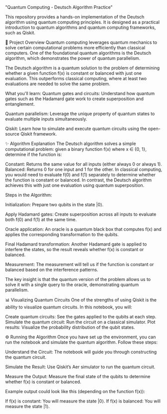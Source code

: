"Quantum Computing - Deutsch Algorithm Practice"

This repository provides a hands-on implementation of the Deutsch algorithm using quantum computing principles. It is designed as a practical introduction to quantum algorithms and quantum computing frameworks, such as Qiskit.

📘 Project Overview
Quantum computing leverages quantum mechanics to solve certain computational problems more efficiently than classical computers. One of the foundational quantum algorithms is the Deutsch algorithm, which demonstrates the power of quantum parallelism.

The Deutsch algorithm is a quantum solution to the problem of determining whether a given function f(x) is constant or balanced with just one evaluation. This outperforms classical computing, where at least two evaluations are needed to solve the same problem.

What you'll learn:
Quantum gates and circuits: Understand how quantum gates such as the Hadamard gate work to create superposition and entanglement.

Quantum parallelism: Leverage the unique property of quantum states to evaluate multiple inputs simultaneously.

Qiskit: Learn how to simulate and execute quantum circuits using the open-source Qiskit framework.

✨ Algorithm Explanation
The Deutsch algorithm solves a simple computational problem: given a binary function f(x) where x ∈ {0, 1}, determine if the function is:

Constant: Returns the same value for all inputs (either always 0 or always 1).
Balanced: Returns 0 for one input and 1 for the other.
In classical computing, you would need to evaluate f(0) and f(1) separately to determine whether the function is constant or balanced. In contrast, the Deutsch algorithm achieves this with just one evaluation using quantum superposition.

Steps in the Algorithm:

Initialization: Prepare two qubits in the state |0⟩.

Apply Hadamard gates: Create superposition across all inputs to evaluate both f(0) and f(1) at the same time.

Oracle application: An oracle is a quantum black box that computes f(x) and applies the corresponding transformation to the qubits.

Final Hadamard transformation: Another Hadamard gate is applied to interfere the states, so the result reveals whether f(x) is constant or balanced.

Measurement: The measurement will tell us if the function is constant or balanced based on the interference patterns.

The key insight is that the quantum version of the problem allows us to solve it with a single query to the oracle, demonstrating quantum parallelism.

📊 Visualizing Quantum Circuits
One of the strengths of using Qiskit is the ability to visualize quantum circuits. In this notebook, you will:

Create quantum circuits: See the gates applied to the qubits at each step.
Simulate the quantum circuit: Run the circuit on a classical simulator.
Plot results: Visualize the probability distribution of the qubit states.

⚙️ Running the Algorithm
Once you have set up the environment, you can run the notebook and simulate the quantum algorithm. Follow these steps:

Understand the Circuit: The notebook will guide you through constructing the quantum circuit.

Simulate the Result: Use Qiskit’s Aer simulator to run the quantum circuit.

Measure the Output: Measure the final state of the qubits to determine whether f(x) is constant or balanced.

Example output could look like this (depending on the function f(x)):

If f(x) is constant: You will measure the state |0⟩.
If f(x) is balanced: You will measure the state |1⟩.

